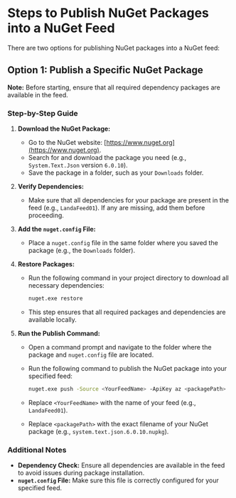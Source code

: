 # Steps to Publish NuGet Packages into a NuGet Feed

There are two options for publishing NuGet packages into a NuGet feed:

## Option 1: Publish a Specific NuGet Package

**Note:** Before starting, ensure that all required dependency packages are available in the feed.

### Step-by-Step Guide

1. **Download the NuGet Package:**
   - Go to the NuGet website: [https://www.nuget.org](https://www.nuget.org).
   - Search for and download the package you need (e.g., `System.Text.Json` version `6.0.10`).
   - Save the package in a folder, such as your `Downloads` folder.

2. **Verify Dependencies:**
   - Make sure that all dependencies for your package are present in the feed (e.g., `LandaFeed01`). If any are missing, add them before proceeding.

3. **Add the `nuget.config` File:**
   - Place a `nuget.config` file in the same folder where you saved the package (e.g., the `Downloads` folder).

4. **Restore Packages:**
   - Run the following command in your project directory to download all necessary dependencies:
     ```bash
     nuget.exe restore
     ```
   - This step ensures that all required packages and dependencies are available locally.

5. **Run the Publish Command:**
   - Open a command prompt and navigate to the folder where the package and `nuget.config` file are located.
   - Run the following command to publish the NuGet package into your specified feed:

     ```bash
     nuget.exe push -Source <YourFeedName> -ApiKey az <packagePath>
     ```

   - Replace `<YourFeedName>` with the name of your feed (e.g., `LandaFeed01`).
   - Replace `<packagePath>` with the exact filename of your NuGet package (e.g., `system.text.json.6.0.10.nupkg`).

### Additional Notes

- **Dependency Check:** Ensure all dependencies are available in the feed to avoid issues during package installation.
- **`nuget.config` File:** Make sure this file is correctly configured for your specified feed.
